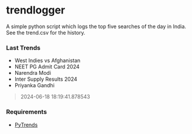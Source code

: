 # trendlogger
A simple python script which logs the top five searches of the day in India.<br>See the trend.csv for the history.<br>

<!-- Last Trends -->
### Last Trends
* West Indies vs Afghanistan
* NEET PG Admit Card 2024
* Narendra Modi
* Inter Supply Results 2024
* Priyanka Gandhi
> 2024-06-18 18:19:41.878543

<!-- Requirements -->
### Requirements
* [PyTrends](https://github.com/dreyco676/pytrends)
